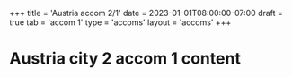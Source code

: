 +++
title = 'Austria accom 2/1'
date = 2023-01-01T08:00:00-07:00
draft = true
tab = 'accom 1'
type = 'accoms'
layout = 'accoms'
+++
# Austria city 2 accom 1 content